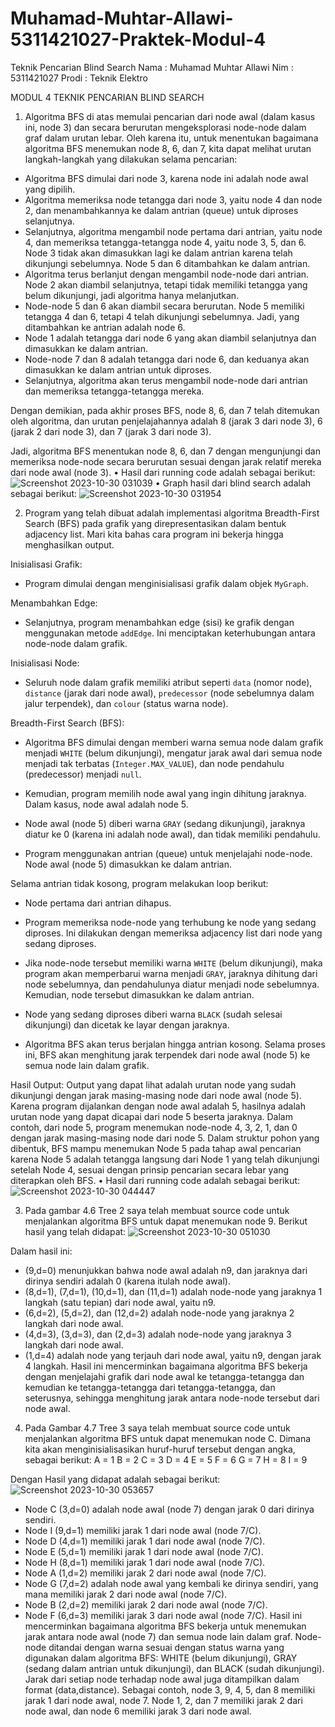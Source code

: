 # Muhamad-Muhtar-Allawi-5311421027-Praktek-Modul-4
Teknik Pencarian Blind Search
Nama : Muhamad Muhtar Allawi
Nim : 5311421027
Prodi : Teknik Elektro

MODUL 4
TEKNIK PENCARIAN BLIND SEARCH

1.	Algoritma BFS di atas memulai pencarian dari node awal (dalam kasus ini, node 3) dan secara berurutan mengeksplorasi node-node dalam graf dalam urutan lebar. Oleh karena itu, untuk menentukan bagaimana algoritma BFS menemukan node 8, 6, dan 7, kita dapat melihat urutan langkah-langkah yang dilakukan selama pencarian:

-	Algoritma BFS dimulai dari node 3, karena node ini adalah node awal yang dipilih.
-	Algoritma memeriksa node tetangga dari node 3, yaitu node 4 dan node 2, dan menambahkannya ke dalam antrian (queue) untuk diproses selanjutnya.
-	Selanjutnya, algoritma mengambil node pertama dari antrian, yaitu node 4, dan memeriksa tetangga-tetangga node 4, yaitu node 3, 5, dan 6. Node 3 tidak akan dimasukkan lagi ke dalam antrian karena telah dikunjungi sebelumnya. Node 5 dan 6 ditambahkan ke dalam antrian.
-	Algoritma terus berlanjut dengan mengambil node-node dari antrian. Node 2 akan diambil selanjutnya, tetapi tidak memiliki tetangga yang belum dikunjungi, jadi algoritma hanya melanjutkan.
-	Node-node 5 dan 6 akan diambil secara berurutan. Node 5 memiliki tetangga 4 dan 6, tetapi 4 telah dikunjungi sebelumnya. Jadi, yang ditambahkan ke antrian adalah node 6.
-	Node 1 adalah tetangga dari node 6 yang akan diambil selanjutnya dan dimasukkan ke dalam antrian.
-	Node-node 7 dan 8 adalah tetangga dari node 6, dan keduanya akan dimasukkan ke dalam antrian untuk diproses.
-	Selanjutnya, algoritma akan terus mengambil node-node dari antrian dan memeriksa tetangga-tetangga mereka.

Dengan demikian, pada akhir proses BFS, node 8, 6, dan 7 telah ditemukan oleh algoritma, dan urutan penjelajahannya adalah 8 (jarak 3 dari node 3), 6 (jarak 2 dari node 3), dan 7 (jarak 3 dari node 3).

Jadi, algoritma BFS menentukan node 8, 6, dan 7 dengan mengunjungi dan memeriksa node-node secara berurutan sesuai dengan jarak relatif mereka dari node awal (node 3).
•	Hasil dari running code adalah sebagai berikut:
![Screenshot 2023-10-30 031039](https://github.com/Muhtar29Allawi/Muhamad-Muhtar-Allawi-5311421027-Praktek-Modul-4/assets/148027728/8dbe3b45-2fd7-41c3-9903-d295ff913c65) 
•	Graph hasil dari blind search adalah sebagai berikut:
 ![Screenshot 2023-10-30 031954](https://github.com/Muhtar29Allawi/Muhamad-Muhtar-Allawi-5311421027-Praktek-Modul-4/assets/148027728/ccfd2d51-3379-4cb0-8ffa-5308c2d5aad0)





2.	Program yang telah dibuat adalah implementasi algoritma Breadth-First Search (BFS) pada grafik yang direpresentasikan dalam bentuk adjacency list. Mari kita bahas cara program ini bekerja hingga menghasilkan output.

Inisialisasi Grafik:
-	Program dimulai dengan menginisialisasi grafik dalam objek `MyGraph`.

Menambahkan Edge:
-	Selanjutnya, program menambahkan edge (sisi) ke grafik dengan menggunakan metode `addEdge`. Ini menciptakan keterhubungan antara node-node dalam grafik.

Inisialisasi Node:
-	Seluruh node dalam grafik memiliki atribut seperti `data` (nomor node), `distance` (jarak dari node awal), `predecessor` (node sebelumnya dalam jalur terpendek), dan `colour` (status warna node).

Breadth-First Search (BFS):
-	Algoritma BFS dimulai dengan memberi warna semua node dalam grafik menjadi `WHITE` (belum dikunjungi), mengatur jarak awal dari semua node menjadi tak terbatas (`Integer.MAX_VALUE`), dan node pendahulu (predecessor) menjadi `null`.

-	Kemudian, program memilih node awal yang ingin dihitung jaraknya. Dalam kasus, node awal adalah node 5.

-	Node awal (node 5) diberi warna `GRAY` (sedang dikunjungi), jaraknya diatur ke 0 (karena ini adalah node awal), dan tidak memiliki pendahulu.

-	Program menggunakan antrian (queue) untuk menjelajahi node-node. Node awal (node 5) dimasukkan ke dalam antrian.

Selama antrian tidak kosong, program melakukan loop berikut:
-	Node pertama dari antrian dihapus.
-	Program memeriksa node-node yang terhubung ke node yang sedang diproses. Ini dilakukan dengan memeriksa adjacency list dari node yang sedang diproses.
-	Jika node-node tersebut memiliki warna `WHITE` (belum dikunjungi), maka program akan memperbarui warna menjadi `GRAY`, jaraknya dihitung dari node sebelumnya, dan pendahulunya diatur menjadi node sebelumnya. Kemudian, node tersebut dimasukkan ke dalam antrian.
-	Node yang sedang diproses diberi warna `BLACK` (sudah selesai dikunjungi) dan dicetak ke layar dengan jaraknya.

-	Algoritma BFS akan terus berjalan hingga antrian kosong. Selama proses ini, BFS akan menghitung jarak terpendek dari node awal (node 5) ke semua node lain dalam grafik.


Hasil Output:
Output yang dapat lihat adalah urutan node yang sudah dikunjungi dengan jarak masing-masing node dari node awal (node 5).
Karena program dijalankan dengan node awal adalah 5, hasilnya adalah urutan node yang dapat dicapai dari node 5 beserta jaraknya. Dalam contoh, dari node 5, program menemukan node-node 4, 3, 2, 1, dan 0 dengan jarak masing-masing node dari node 5.
Dalam struktur pohon yang dibentuk, BFS mampu menemukan Node 5 pada tahap awal pencarian karena Node 5 adalah tetangga langsung dari Node 1 yang telah dikunjungi setelah Node 4, sesuai dengan prinsip pencarian secara lebar yang diterapkan oleh BFS.
•	Hasil dari running code adalah sebagai berikut:
 ![Screenshot 2023-10-30 044447](https://github.com/Muhtar29Allawi/Muhamad-Muhtar-Allawi-5311421027-Praktek-Modul-4/assets/148027728/74b80ef7-a11f-4992-abf4-b2763154e3e4)





3.	Pada gambar 4.6 Tree 2 saya telah membuat source code untuk menjalankan algoritma BFS untuk dapat menemukan node 9. Berikut hasil yang telah didapat:
![Screenshot 2023-10-30 051030](https://github.com/Muhtar29Allawi/Muhamad-Muhtar-Allawi-5311421027-Praktek-Modul-4/assets/148027728/24804608-ecf5-4e78-99ac-1dd734faccdf)
 

Dalam hasil ini: 
-	(9,d=0) menunjukkan bahwa node awal adalah n9, dan jaraknya dari dirinya sendiri adalah 0 (karena itulah node awal). 
-	(8,d=1), (7,d=1), (10,d=1), dan (11,d=1) adalah node-node yang jaraknya 1 langkah (satu tepian) dari node awal, yaitu n9. 
-	(6,d=2), (5,d=2), dan (12,d=2) adalah node-node yang jaraknya 2 langkah dari node awal. 
-	(4,d=3), (3,d=3), dan (2,d=3) adalah node-node yang jaraknya 3 langkah dari node awal. 
-	(1,d=4) adalah node yang terjauh dari node awal, yaitu n9, dengan jarak 4 langkah. 
Hasil ini mencerminkan bagaimana algoritma BFS bekerja dengan menjelajahi grafik dari node awal ke tetangga-tetangga dan kemudian ke tetangga-tetangga dari tetangga-tetangga, dan seterusnya, sehingga menghitung jarak antara node-node tersebut dari node awal.



4.	Pada Gambar 4.7 Tree 3 saya telah membuat source code untuk menjalankan algoritma BFS untuk dapat menemukan node C. Dimana kita akan menginisialisasikan huruf-huruf tersebut dengan angka, sebagai berikut:
A = 1
B = 2
C = 3
D = 4
E = 5 
F = 6 
G = 7
H = 8
I = 9

Dengan Hasil yang didapat adalah sebagai berikut:
 ![Screenshot 2023-10-30 053657](https://github.com/Muhtar29Allawi/Muhamad-Muhtar-Allawi-5311421027-Praktek-Modul-4/assets/148027728/ba278547-6c97-4c06-953a-665775d3ae3e)


-	Node C (3,d=0) adalah node awal (node 7) dengan jarak 0 dari dirinya sendiri. 
-	Node I  (9,d=1) memiliki jarak 1 dari node awal (node 7/C). 
-	Node D (4,d=1) memiliki jarak 1 dari node awal (node 7/C). 
-	Node E (5,d=1) memiliki jarak 1 dari node awal (node 7/C). 
-	Node H (8,d=1) memiliki jarak 1 dari node awal (node 7/C). 
-	Node A (1,d=2) memiliki jarak 2 dari node awal (node 7/C). 
-	Node G (7,d=2) adalah node awal yang kembali ke dirinya sendiri, yang mana memiliki jarak 2 dari node awal (node 7/C). 
-	Node B (2,d=2) memiliki jarak 2 dari node awal (node 7/C). 
-	Node F (6,d=3) memiliki jarak 3 dari node awal (node 7/C). 
Hasil ini mencerminkan bagaimana algoritma BFS bekerja untuk menemukan jarak antara node awal (node 7) dan semua node lain dalam graf. Node-node ditandai dengan warna sesuai dengan status warna yang digunakan dalam algoritma BFS: WHITE (belum dikunjungi), GRAY (sedang dalam antrian untuk dikunjungi), dan BLACK (sudah dikunjungi). Jarak dari setiap node terhadap node awal juga ditampilkan dalam format (data,distance).  Sebagai contoh, node 3, 9, 4, 5, dan 8 memiliki jarak 1 dari node awal, node 7. Node 1, 2, dan 7 memiliki jarak 2 dari node awal, dan node 6 memiliki jarak 3 dari node awal.
